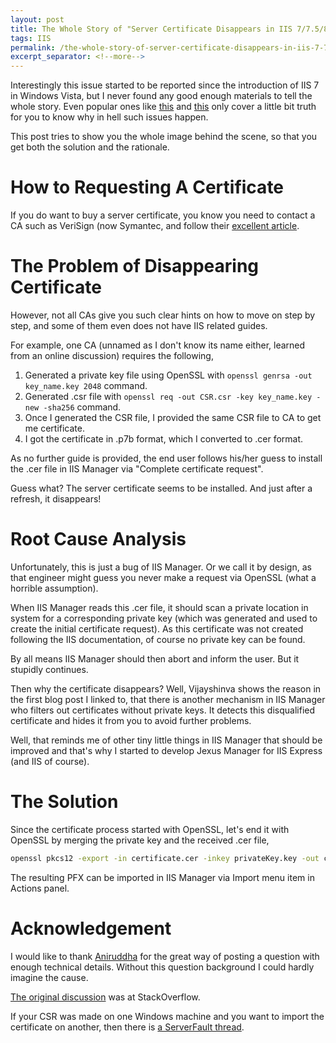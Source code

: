 ```yaml
---
layout: post
title: The Whole Story of "Server Certificate Disappears in IIS 7/7.5/8/8.5/10.0 After Installing It! Why!"
tags: IIS
permalink: /the-whole-story-of-server-certificate-disappears-in-iis-7-7-5-8-8-5-10-0-after-installing-it-why-b66e802baa38
excerpt_separator: <!--more-->
---
```


Interestingly this issue started to be reported since the introduction of IIS 7 in Windows Vista, but I never found any good enough materials to tell the whole story. Even popular ones like [this](http://blogs.msdn.com/b/vijaysk/archive/2009/05/22/disappearing-ssl-certificates-from-iis-7-0-manager.aspx) and [this](http://nickstips.wordpress.com/2010/09/08/iis-disappearing-ssl-certificate-problem-resolved/) only cover a little bit truth for you to know why in hell such issues happen.

This post tries to show you the whole image behind the scene, so that you get both the solution and the rationale.
<!--more-->

# How to Requesting A Certificate
If you do want to buy a server certificate, you know you need to contact a CA such as VeriSign (now Symantec, and follow their [excellent article](https://support.symantec.com/en_US/article.HOWTO59214.html).

# The Problem of Disappearing Certificate
However, not all CAs give you such clear hints on how to move on step by step, and some of them even does not have IIS related guides.

For example, one CA (unnamed as I don't know its name either, learned from an online discussion) requires the following,

1. Generated a private key file using OpenSSL with `openssl genrsa -out key_name.key 2048` command.
1. Generated .csr file with `openssl req -out CSR.csr -key key_name.key -new -sha256` command.
1. Once I generated the CSR file, I provided the same CSR file to CA to get me certificate.
1. I got the certificate in .p7b format, which I converted to .cer format.

As no further guide is provided, the end user follows his/her guess to install the .cer file in IIS Manager via "Complete certificate request".

Guess what? The server certificate seems to be installed. And just after a refresh, it disappears!

# Root Cause Analysis
Unfortunately, this is just a bug of IIS Manager. Or we call it by design, as that engineer might guess you never make a request via OpenSSL (what a horrible assumption).

When IIS Manager reads this .cer file, it should scan a private location in system for a corresponding private key (which was generated and used to create the initial certificate request). As this certificate was not created following the IIS documentation, of course no private key can be found.

By all means IIS Manager should then abort and inform the user. But it stupidly continues.

Then why the certificate disappears? Well, Vijayshinva shows the reason in the first blog post I linked to, that there is another mechanism in IIS Manager who filters out certificates without private keys. It detects this disqualified certificate and hides it from you to avoid further problems.

Well, that reminds me of other tiny little things in IIS Manager that should be improved and that's why I started to develop Jexus Manager for IIS Express (and IIS of course).

# The Solution
Since the certificate process started with OpenSSL, let's end it with OpenSSL by merging the private key and the received .cer file,
``` bash
openssl pkcs12 -export -in certificate.cer -inkey privateKey.key -out certificate.pfx -certfile CACert.cer
```

The resulting PFX can be imported in IIS Manager via Import menu item in Actions panel.

# Acknowledgement
I would like to thank [Aniruddha](http://stackoverflow.com/users/4776754/aniruddha) for the great way of posting a question with enough technical details. Without this question background I could hardly imagine the cause.

[The original discussion](http://stackoverflow.com/questions/30672552/ssl-certificate-is-not-installing/30677436#30677436) was at StackOverflow.

If your CSR was made on one Windows machine and you want to import the certificate on another, then there is [a ServerFault thread](https://serverfault.com/questions/896352/iis-complete-certificate-request-when-create-certificate-request-was-from-anot).

